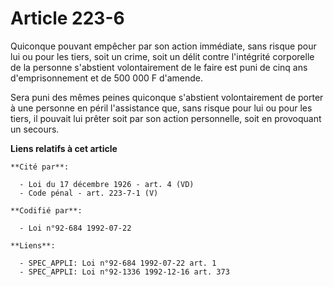 # Article 223-6

Quiconque pouvant empêcher par son action immédiate, sans risque pour lui ou pour les tiers, soit un crime, soit un délit
contre l'intégrité corporelle de la personne s'abstient volontairement de le faire est puni de cinq ans d'emprisonnement et
de 500 000 F d'amende.

Sera puni des mêmes peines quiconque s'abstient volontairement de porter à une personne en péril l'assistance que, sans
risque pour lui ou pour les tiers, il pouvait lui prêter soit par son action personnelle, soit en provoquant un secours.

**Liens relatifs à cet article**

	**Cité par**:

	  - Loi du 17 décembre 1926 - art. 4 (VD)
	  - Code pénal - art. 223-7-1 (V)

	**Codifié par**:

	  - Loi n°92-684 1992-07-22

	**Liens**:

	  - SPEC_APPLI: Loi n°92-684 1992-07-22 art. 1
	  - SPEC_APPLI: Loi n°92-1336 1992-12-16 art. 373
